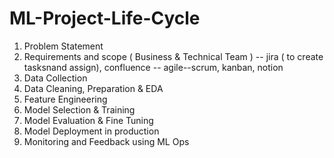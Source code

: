 # ML-Project-Life-Cycle

1. Problem Statement
2. Requirements and scope ( Business & Technical Team ) -- jira ( to create tasksnand assign), confluence -- agile--scrum, kanban, notion
3. Data Collection
4. Data Cleaning, Preparation & EDA
5. Feature Engineering
6. Model Selection & Training
7. Model Evaluation & Fine Tuning
8. Model Deployment in production
9. Monitoring and Feedback using ML Ops


